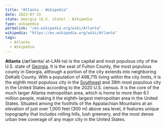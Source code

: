 ```yaml
---
title: "Atlanta - Wikipedia"
date: 2023-07-15
state: Georgia (U.S. state) - Wikipedia
type: wikipedia
permalink: "/en.wikipedia.org/wiki/Atlanta"
wikipedia: "https://en.wikipedia.org/wiki/Atlanta"
tags:
  - Atlanta
  - Wikipedia
---
```

**Atlanta** (/ætˈlæntə/ at-LAN-tə) is the capital and most populous city of the U.S. state of [Georgia](/en.wikipedia.org/wiki/Georgia_(U.S._state)). It is the seat of Fulton County, the most populous county in Georgia, although a portion of the city extends into neighboring DeKalb County. With a population of 498,715 living within the city limits, it is the eighth most populous city in the [Southeast](/en.wikipedia.org/wiki/Southeastern_United_States) and 38th most populous city in the United States according to the 2020 U.S. census. It is the core of the much larger Atlanta metropolitan area, which is home to more than 6.1 million people, making it the eighth-largest metropolitan area in the United States. Situated among the foothills of the Appalachian Mountains at an elevation of just over 1,000 feet (300 m) above sea level, it features unique topography that includes rolling hills, lush greenery, and the most dense urban tree coverage of any major city in the United States.